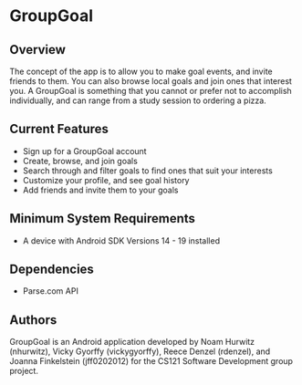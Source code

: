 GroupGoal
=========

<h2> Overview </h2>
The concept of the app is to allow you to make goal events, and invite friends to them. You can also browse local goals and join ones that interest you. A GroupGoal is something that you cannot or prefer not to accomplish individually, and can range from a study session to ordering a pizza.

<h2> Current Features </h2>
<ul>
  <li> Sign up for a GroupGoal account </li>
  <li> Create, browse, and join goals </li>
  <li> Search through and filter goals to find ones that suit your interests </li>
  <li> Customize your profile, and see goal history </li>
  <li> Add friends and invite them to your goals </li>
</ul>

<h2> Minimum System Requirements </h2>
<ul>
  <li> A device with Android SDK Versions 14 - 19 installed </li>
</ul>

<h2> Dependencies </h2>
<ul>
  <li> Parse.com API </li>
</ul>

<h2> Authors </h2>


GroupGoal is an Android application developed by Noam Hurwitz (nhurwitz), Vicky Gyorffy (vickygyorffy),
Reece Denzel (rdenzel), and Joanna Finkelstein (jff0202012) for the CS121 Software Development group project. 


